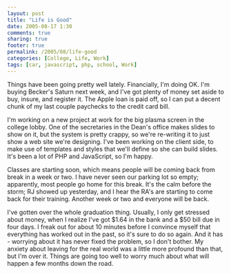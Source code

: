 ```yaml
---
layout: post
title: "Life is Good"
date: 2005-08-17 1:30
comments: true
sharing: true
footer: true
permalink: /2005/08/life-good
categories: [College, Life, Work]
tags: [car, javascript, php, school, Work]
---
```

Things have been going pretty well lately. Financially, I'm doing OK. I'm buying Becker's Saturn next week, and I've got plenty of money set aside to buy, insure, and register it. The Apple loan is paid off, so I can put a decent chunk of my last couple paychecks to the credit card bill.

I'm working on a new project at work for the big plasma screen in the college lobby. One of the secretaries in the Dean's office makes slides to show on it, but the system is pretty crappy, so we're re-writing it to just show a web site we're designing. I've been working on the client side, to make use of templates and styles that we'll define so she can build slides. It's been a lot of PHP and JavaScript, so I'm happy.

Classes are starting soon, which means people will be coming back from break in a week or two. I have never seen our parking lot so empty; apparently, most people go home for this break. It's the calm before the storm; RJ showed up yesterday, and I hear the RA's are starting to come back for their training.  Another week or two and everyone will be back.

I've gotten over the whole graduation thing. Usually, I only get stressed about money, when I realize I've got $1.64 in the bank and a $50 bill due in four days. I freak out for about 10 minutes before I convince myself that everything has worked out in the past, so it's sure to do so again. And it has - worrying about it has never fixed the problem, so I don't bother. My anxiety about leaving for the real world was a little more profound than that, but I'm over it. Things are going too well to worry much about what will happen a few months down the road.

